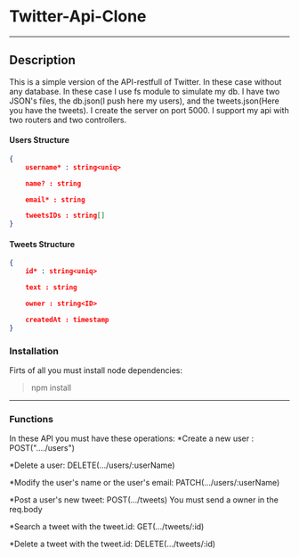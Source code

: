 # Twitter-Api-Clone

------------

## Description
This is a simple version of the API-restfull of Twitter. In these case without any database. In these case I use fs module to simulate my db. I have two JSON's files, the db.json(I push here my users), and the tweets.json(Here you have the tweets). I create the server on port 5000. I support my api with two routers and two controllers.

#### Users Structure
```json
{
	username* : string<uniq>

	name? : string

	email* : string

	tweetsIDs : string[]
}
```

#### Tweets Structure
```json
{
	id* : string<uniq>

	text : string

	owner : string<ID>

	createdAt : timestamp
}
```
### Installation
Firts of all you must install node dependencies:
> npm install

------------

### Functions
In these API you must have these operations:
*Create a new user : POST("..../users")

*Delete a user: DELETE(.../users/:userName)

*Modify the user's name or the user's email: PATCH(.../users/:userName)

*Post a user's new tweet: POST(.../tweets) You must send a owner in the req.body

*Search a tweet with the tweet.id: GET(.../tweets/:id)

*Delete a tweet with the tweet.id: DELETE(.../tweets/:id)